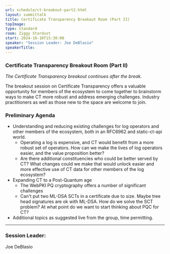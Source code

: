 ```yaml
---
url: schedule/ct-breakout-part2.html
layout: summittalk
title: Certificate Transparency Breakout Room (Part II)
topImage:
type: standard
room: Ziggy Stardust
start: 2024-10-10T15:30:00
speaker: "Session Leader: Joe DeBlasio"
speakerTitle: 
---
```


<div class="font-google font-medium">

### Certificate Transparency Breakout Room (Part II)

*The Certificate Transparency breakout continues after the break.*

The breakout session on Certificate Transparency offers a valuable opportunity for members of the ecosystem to come together to brainstorm ways to make CT more robust and address emerging challenges. Industry practitioners as well as those new to the space are welcome to join. 

### Preliminary Agenda

   * Understanding and reducing existing challenges for log operators and other members of the ecosystem, both in an RFC6962 and static-ct-api world.
      * Operating a log is expensive, and CT would benefit from a more robust set of operators. How can we make the lives of log operators easier, and the value proposition better?
      * Are there additional constituencies who could be better served by CT? What changes could we make that would unlock easier and more effective use of CT data for other members of the log ecosystem?
  * Expanding CT to a Post-Quantum age
      * The WebPKI PQ cryptography offers a number of significant challenges
      * Can't put two ML-DSA SCTs in a certificate due to size. Maybe tree head signatures are ok with ML-DSA. How do we solve the SCT problem? At what point do we want to start thinking about PQC for CT?
  * Additional topics as suggested live from the group, time permitting.

---

### Session Leader:

Joe DeBlasio

</div>